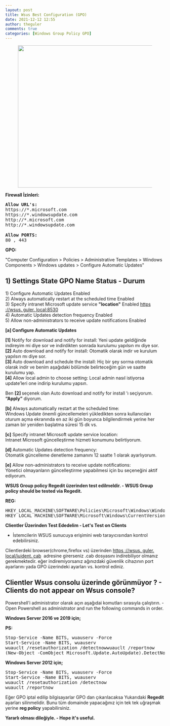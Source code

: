 ```yaml
---
layout: post
title: Wsus Best Configuration (GPO)
date: 2021-12-12 12:55
author: theguler
comments: true
categories: [Windows Group Policy GPO]
---
```

<!-- wp:image {"id":532,"width":"448px","height":"auto","aspectRatio":"1.7928994082840237","sizeSlug":"large","linkDestination":"none"} -->
<figure class="wp-block-image size-large is-resized"><img src="https://theguler.wordpress.com/wp-content/uploads/2021/12/sccm-wsus.jpg?w=541" alt="" class="wp-image-532" style="aspect-ratio:1.7928994082840237;width:448px;height:auto" /></figure>
<!-- /wp:image -->

<!-- wp:paragraph -->
<p><strong>Firewall İzinleri:</strong></p>
<!-- /wp:paragraph -->

<!-- wp:preformatted -->
<pre id="block-212c4770-1090-40f9-a3aa-882bb19bd474" class="wp-block-preformatted"><strong>Allow URL's:</strong>
https://*.microsoft.com
https://*.windowsupdate.com
http://*.microsoft.com
http://*.windowsupdate.com

<strong>Allow PORTS:</strong>
80 , 443</pre>
<!-- /wp:preformatted -->

<!-- wp:paragraph -->
<p><strong>GPO: </strong></p>
<!-- /wp:paragraph -->

<!-- wp:paragraph -->
<p>"Computer Configuration &gt; Policies &gt; Administrative Templates &gt; Windows Components &gt; Windows updates &gt; Configure Automatic Updates"</p>
<!-- /wp:paragraph -->

<!-- wp:heading -->
<h2 class="wp-block-heading" id="1-settings-state-gpo-name-status-durum">1) Settings State GPO Name Status - Durum</h2>
<!-- /wp:heading -->

<!-- wp:paragraph -->
<p>1) Configure Automatic Updates Enabled<br>2) Always automatically restart at the scheduled time Enabled<br>3) Specify intranet Microsoft update service <strong>"location"</strong> Enabled  <a href="https ://wsus. guler. local:8530">https ://wsus. guler. local:8530</a><br>4) Automatic Updates detection frequency Enabled<br>5) Allow non-administrators to receive update notifications Enabled</p>
<!-- /wp:paragraph -->

<!-- wp:paragraph -->
<p><strong>[a] Configure Automatic Updates</strong></p>
<!-- /wp:paragraph -->

<!-- wp:paragraph -->
<p><strong>[1]</strong> Notify for download and notify for install: Yeni update geldiğinde indireyim mi diye sor ve indirdikten sonrada kurulumu yapılsın mı diye sor.<br><strong>[2]</strong> Auto download and notify for install: Otomatik olarak indir ve kurulum yapılsın mı diye sor.<br><strong>[3] </strong>Auto download and schedule the install: Hiç bir şey sorma otomatik olarak indir ve benim aşağıdaki bölümde belirteceğim gün ve saatte kurulumu yap.<br><strong>[4]</strong> Allow local admin to choose setting: Local admin nasıl istiyorsa update’leri one indirip kurulumu yapsın.</p>
<!-- /wp:paragraph -->

<!-- wp:paragraph -->
<p>Ben <strong>[2] </strong>seçenek olan Auto download and notify for install ‘ı seçiyorum. <strong>“Apply”</strong> diyorum.</p>
<!-- /wp:paragraph -->

<!-- wp:paragraph -->
<p><strong>[b]</strong> Always automatically restart at the scheduled time:<br>Windows Update önemli güncellemeleri yükledikten sonra kullanıcıları oturum açma ekranında en az iki gün boyunca bilgilendirmek yerine her zaman bir yeniden başlatma süresi 15 dk vs.</p>
<!-- /wp:paragraph -->

<!-- wp:paragraph -->
<p><strong>[c]</strong> Specify intranet Microsoft update service location:<br>Intranet Microsoft güncelleştirme hizmeti konumunu belirtiyorum.</p>
<!-- /wp:paragraph -->

<!-- wp:paragraph -->
<p><strong>[d<strong>]</strong> </strong>Automatic Updates detection frequency:<br>Otomatik güncelleme denetleme zamanını 12 saatte 1 olarak ayarlıyorum.</p>
<!-- /wp:paragraph -->

<!-- wp:paragraph -->
<p><strong>[e]</strong> Allow non-administrators to receive update notifications:<br>Yönetici olmayanların güncelleştirme yapabilmesi için bu seçeneğini aktif ediyorum.</p>
<!-- /wp:paragraph -->

<!-- wp:paragraph -->
<p><strong>WSUS Group policy Regedit üzerinden test edilmeldir. - WSUS Group policy should be tested via Regedit.</strong></p>
<!-- /wp:paragraph -->

<!-- wp:paragraph -->
<p><strong>REG:</strong></p>
<!-- /wp:paragraph -->

<!-- wp:preformatted -->
<pre id="block-212c4770-1090-40f9-a3aa-882bb19bd474" class="wp-block-preformatted">HKEY_LOCAL_MACHINE\SOFTWARE\Policies\Microsoft\Windows\WindowsUpdate
HKEY_LOCAL_MACHINE\SOFTWARE\Microsoft\Windows\CurrentVersion\WindowsUpdate</pre>
<!-- /wp:preformatted -->

<!-- wp:paragraph -->
<p><strong>Clientler Üzerinden Test Ededelim - Let's Test on Clients</strong></p>
<!-- /wp:paragraph -->

<!-- wp:list -->
<ul><!-- wp:list-item -->
<li>İstemcilerin WSUS sunucuya erişimini web tarayıcısından kontrol edebilirsiniz.</li>
<!-- /wp:list-item --></ul>
<!-- /wp:list -->

<!-- wp:paragraph -->
<p>Clientlerdeki browser(chrome,firefox vs) üzerinden <a href="https :// wsus. guler. local/iuident. cab" target="_blank" rel="noreferrer noopener">https ://wsus. guler. local/iuident. cab</a>  adresine girerseniz .cab dosyasını indirebiliyor olmanız gerekmektedir. eğer indiremiyorsanız ağınızdaki güvenlik cihazının port ayarlarını yada GPO üzerindeki ayarları vs. kontrol ediniz.</p>
<!-- /wp:paragraph -->

<!-- wp:heading -->
<h2 class="wp-block-heading" id="clientler-wsus-consolu-uzerinde-gorunmuyor-clients-do-not-appear-on-wsus-console"><strong>Clientler Wsus consolu üzerinde görünmüyor ? - Clients do not appear on Wsus console?</strong></h2>
<!-- /wp:heading -->

<!-- wp:paragraph -->
<p>Powershell’i administrator olarak açın aşağıdai komutları sırasıyla çalıştırın. - Open Powershell as administrator and run the following commands in order.</p>
<!-- /wp:paragraph -->

<!-- wp:paragraph -->
<p><strong>Windows Server 2016 ve 2019 için;</strong></p>
<!-- /wp:paragraph -->

<!-- wp:paragraph -->
<p><strong>PS:</strong></p>
<!-- /wp:paragraph -->

<!-- wp:preformatted -->
<pre id="block-212c4770-1090-40f9-a3aa-882bb19bd474" class="wp-block-preformatted">Stop-Service -Name BITS, wuauserv -Force
Start-Service -Name BITS, wuauserv
wuauclt /resetauthorization /detectnowwuauclt /reportnow
(New-Object -ComObject Microsoft.Update.AutoUpdate).DetectNow()</pre>
<!-- /wp:preformatted -->

<!-- wp:paragraph -->
<p><strong>Windows Server 2012 için;</strong></p>
<!-- /wp:paragraph -->

<!-- wp:preformatted -->
<pre id="block-212c4770-1090-40f9-a3aa-882bb19bd474" class="wp-block-preformatted">Stop-Service -Name BITS, wuauserv -Force
Start-Service -Name BITS, wuauserv
wuauclt /resetauthorization /detectnow
wuauclt /reportnow</pre>
<!-- /wp:preformatted -->

<!-- wp:paragraph -->
<p>Eğer GPO iptal edilip bilgisayarlar GPO dan çıkarılacaksa  Yukarıdaki <strong>Regedit</strong> ayarları silinmelidir. Bunu tüm domainde yapacağınız için tek tek uğraşmak yerine <strong>reg policy</strong> yapabilirsiniz.</p>
<!-- /wp:paragraph -->

<!-- wp:paragraph -->
<p><strong>Yararlı olması dileğiyle. - Hope it's useful.</strong></p>
<!-- /wp:paragraph -->
